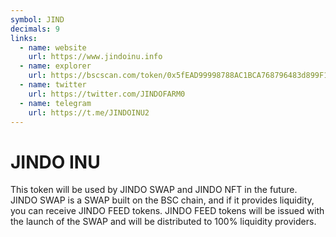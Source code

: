 ```yaml
---
symbol: JIND
decimals: 9
links:
  - name: website
    url: https://www.jindoinu.info
  - name: explorer
    url: https://bscscan.com/token/0x5fEAD99998788AC1BCA768796483d899F1Aef4c4
  - name: twitter
    url: https://twitter.com/JINDOFARM0
  - name: telegram
    url: https://t.me/JINDOINU2
---
```


# JINDO INU

This token will be used by JINDO SWAP and JINDO NFT in the future. JINDO SWAP is a SWAP built on the BSC chain, and if it provides liquidity, you can receive JINDO FEED tokens. JINDO FEED tokens will be issued with the launch of the SWAP and will be distributed to 100% liquidity providers.
